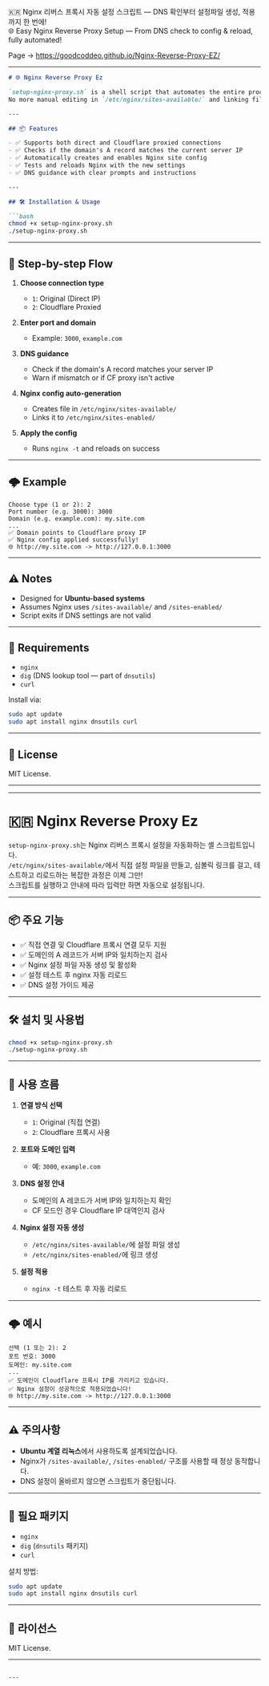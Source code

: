 🇰🇷 Nginx 리버스 프록시 자동 설정 스크립트 — DNS 확인부터 설정파일 생성, 적용까지 한 번에! <br>
🌐 Easy Nginx Reverse Proxy Setup — From DNS check to config & reload, fully automated! <br>

Page -> https://goodcoddeo.github.io/Nginx-Reverse-Proxy-EZ/

---

```md
# 🌐 Nginx Reverse Proxy Ez

`setup-nginx-proxy.sh` is a shell script that automates the entire process of setting up an Nginx reverse proxy.  
No more manual editing in `/etc/nginx/sites-available/` and linking files — just run the script and follow the steps!

---

## 📦 Features

- ✅ Supports both direct and Cloudflare proxied connections
- ✅ Checks if the domain's A record matches the current server IP
- ✅ Automatically creates and enables Nginx site config
- ✅ Tests and reloads Nginx with the new settings
- ✅ DNS guidance with clear prompts and instructions

---

## 🛠️ Installation & Usage

```bash
chmod +x setup-nginx-proxy.sh
./setup-nginx-proxy.sh
```

---

## 🧭 Step-by-step Flow

1. **Choose connection type**
   - `1`: Original (Direct IP)
   - `2`: Cloudflare Proxied

2. **Enter port and domain**
   - Example: `3000`, `example.com`

3. **DNS guidance**
   - Check if the domain's A record matches your server IP
   - Warn if mismatch or if CF proxy isn't active

4. **Nginx config auto-generation**
   - Creates file in `/etc/nginx/sites-available/`
   - Links it to `/etc/nginx/sites-enabled/`

5. **Apply the config**
   - Runs `nginx -t` and reloads on success

---

## 🌩️ Example

```
Choose type (1 or 2): 2
Port number (e.g. 3000): 3000
Domain (e.g. example.com): my.site.com
...
✅ Domain points to Cloudflare proxy IP
✅ Nginx config applied successfully!
🌐 http://my.site.com -> http://127.0.0.1:3000
```

---

## ⚠️ Notes

- Designed for **Ubuntu-based systems**
- Assumes Nginx uses `/sites-available/` and `/sites-enabled/`
- Script exits if DNS settings are not valid

---

## 🧪 Requirements

- `nginx`
- `dig` (DNS lookup tool — part of `dnsutils`)
- `curl`

Install via:

```bash
sudo apt update
sudo apt install nginx dnsutils curl
```

---

## 📄 License

MIT License.

---

---

# 🇰🇷 Nginx Reverse Proxy Ez

`setup-nginx-proxy.sh`는 Nginx 리버스 프록시 설정을 자동화하는 셸 스크립트입니다.  
`/etc/nginx/sites-available/`에서 직접 설정 파일을 만들고, 심볼릭 링크를 걸고, 테스트하고 리로드하는 복잡한 과정은 이제 그만!  
스크립트를 실행하고 안내에 따라 입력만 하면 자동으로 설정됩니다.

---

## 📦 주요 기능

- ✅ 직접 연결 및 Cloudflare 프록시 연결 모두 지원
- ✅ 도메인의 A 레코드가 서버 IP와 일치하는지 검사
- ✅ Nginx 설정 파일 자동 생성 및 활성화
- ✅ 설정 테스트 후 nginx 자동 리로드
- ✅ DNS 설정 가이드 제공

---

## 🛠️ 설치 및 사용법

```bash
chmod +x setup-nginx-proxy.sh
./setup-nginx-proxy.sh
```

---

## 🧭 사용 흐름

1. **연결 방식 선택**
   - `1`: Original (직접 연결)
   - `2`: Cloudflare 프록시 사용

2. **포트와 도메인 입력**
   - 예: `3000`, `example.com`

3. **DNS 설정 안내**
   - 도메인의 A 레코드가 서버 IP와 일치하는지 확인
   - CF 모드인 경우 Cloudflare IP 대역인지 검사

4. **Nginx 설정 자동 생성**
   - `/etc/nginx/sites-available/`에 설정 파일 생성
   - `/etc/nginx/sites-enabled/`에 링크 생성

5. **설정 적용**
   - `nginx -t` 테스트 후 자동 리로드

---

## 🌩️ 예시

```
선택 (1 또는 2): 2
포트 번호: 3000
도메인: my.site.com
...
✅ 도메인이 Cloudflare 프록시 IP를 가리키고 있습니다.
✅ Nginx 설정이 성공적으로 적용되었습니다!
🌐 http://my.site.com -> http://127.0.0.1:3000
```

---

## ⚠️ 주의사항

- **Ubuntu 계열 리눅스**에서 사용하도록 설계되었습니다.
- Nginx가 `/sites-available/`, `/sites-enabled/` 구조를 사용할 때 정상 동작합니다.
- DNS 설정이 올바르지 않으면 스크립트가 중단됩니다.

---

## 🧪 필요 패키지

- `nginx`
- `dig` (`dnsutils` 패키지)
- `curl`

설치 방법:

```bash
sudo apt update
sudo apt install nginx dnsutils curl
```

---

## 📄 라이선스

MIT License.

---
```

---
